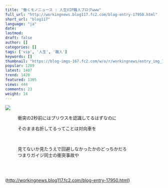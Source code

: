 ```yaml
---
title: "働くモノニュース : 人生VIP職人ブログwww"
full_url: "http://workingnews.blog117.fc2.com/blog-entry-17950.html"
short_url: "blog117"
language: "ja"
date: 
lastmod: 
draft: false
author: []
categories: []
tags: ['vip', '人生', '職人']
keywords: []
thumbnail: "https://blog-imgs-167.fc2.com/w/o/r/workingnews/entry_img_17950.jpg"
popular: 1289
latest: 1407
trend: 1420
featured: 1305
views: 444
comments: 23
weight: 14
---
```


![](https://blog-imgs-167.fc2.com/w/o/r/workingnews/entry_img_17950.jpg)

<dd><p>衝突の2秒前にはプリウスを認識してるはずなのに</p><p>そのまま右折してるってことは対向車を</p> <br><dd><p>見てないか見たうえで回避しなかったかのどっちかだろ<br>つまりガイジ同士の衝突事故や </p><br><dd><br> </dd></dd></dd>

(http://workingnews.blog117.fc2.com/blog-entry-17950.html)
